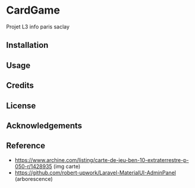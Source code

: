 # CardGame

Projet L3 info paris saclay

## Installation

## Usage

## Credits

## License

## Acknowledgements

## Reference

- https://www.archine.com/listing/carte-de-jeu-ben-10-extraterrestre-p-050-r/1428935 (img carte)
- https://github.com/robert-upwork/Laravel-MaterialUI-AdminPanel (arborescence)

